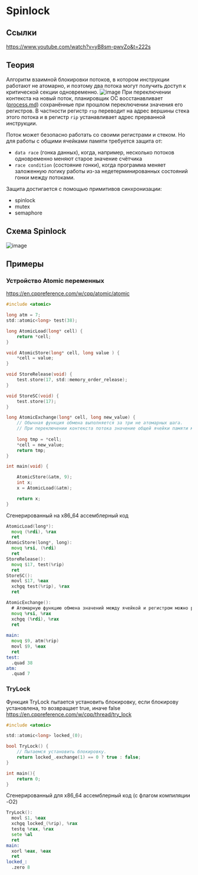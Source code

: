 # Spinlock  

## Ссылки
https://www.youtube.com/watch?v=yB8sm-pwvZo&t=222s  
## Теория
Алгоритм взаимной блокировки потоков, в котором инструкции работают не атомарно, и поэтому два потока могут получить доступ к критической секции одновременно.
![image](https://user-images.githubusercontent.com/20499566/187421747-13e75e34-c641-4b60-a9f4-2bef932ec601.png)
При переключении контекста на новый поток, планировщик ОС восстанавливает ([process.md](https://github.com/alzoi/C/blob/master/process.md)) сохранённые при прошлом переключении значения его регистров.
В частности регистр ```rsp``` переводит на адрес вершины стека этого потока и в регистр ```rip``` устанавливает адрес прерванной инструкции.  

Поток может безопасно работать со своими регистрами и стеком. Но для работы с общими ячейками памяти требуется защита от:
* ```data race``` (гонка данных), когда, например, несколько потоков одновременно меняют старое значение счётчика
* ```race condition``` (состояние гонки), когда программа меняет заложенную логику работы из-за недетерминированных состояний гонки между потоками.  

Защита достигается с помощью примитивов синхронизации:
* spinlock
* mutex
* semaphore

## Схема Spinlock
![image](https://user-images.githubusercontent.com/20499566/187438514-8f23e8ed-9363-40da-838a-268cd396b812.png)

## Примеры
### Устройство Atomic переменных
https://en.cppreference.com/w/cpp/atomic/atomic  
```c
#include <atomic>

long atm = 7;
std::atomic<long> test(38);

long AtomicLoad(long* cell) {
    return *cell;
}

void AtomicStore(long* cell, long value ) {
    *cell = value;
}

void StoreRelease(void) {
    test.store(17, std::memory_order_release);
}

void StoreSC(void) {
    test.store(17);
}

long AtomicExchange(long* cell, long new_value) {
    // Обычная функция обмена выполняется за три не атомарных шага.
    // При переключении контекста потока значение общей ячейки памяти может меняться.
    
    long tmp = *cell;
    *cell = new_value;
    return tmp;
}

int main(void) {

    AtomicStore(&atm, 9);
    int x;
    x = AtomicLoad(&atm);

    return x;
}
```
Сгенерированный на x86_64 ассемблерный код  
```asm
AtomicLoad(long*):
  movq (%rdi), %rax
  ret
AtomicStore(long*, long):
  movq %rsi, (%rdi)
  ret
StoreRelease():
  movq $17, test(%rip)
  ret
StoreSC():
  movl $17, %eax
  xchgq test(%rip), %rax
  ret

AtomicExchange():
  # Атомарную функцию обмена значений между ячейкой и регистром можно реализовать только руками на языке ассемблер.
  movq %rsi, %rax
  xchgq (%rdi), %rax
  ret
    
main:
  movq $9, atm(%rip)
  movl $9, %eax
  ret
test:
  .quad 38
atm:
  .quad 7
```
### TryLock
Функция TryLock пытается установить блокировку, если блокирову установлена, то возвращает true, иначе false
https://en.cppreference.com/w/cpp/thread/try_lock  
```c
#include <atomic>

std::atomic<long> locked_(0);

bool TryLock() {
    // Пытаемся установить блокировку.
    return locked_.exchange(1) == 0 ? true : false;
}

int main(){
    return 0;
}
```
Сгенерированный для x86_64 ассемблерный код (с флагом компиляции -O2)
```asm
TryLock():
  movl $1, %eax
  xchgq locked_(%rip), %rax
  testq %rax, %rax
  sete %al
  ret
main:
  xorl %eax, %eax
  ret
locked_:
  .zero 8
```
